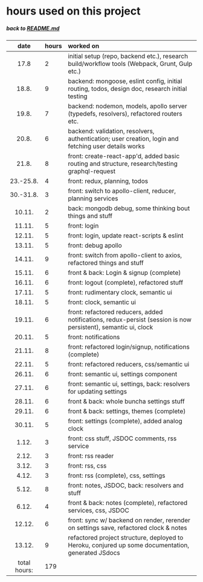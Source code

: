# hours used on this project

##### back to [README.md](../README.md)

| date          | hours   | worked on |
| :----:        | :-----  | :-----    |
| 17.8          | 2       | initial setup (repo, backend etc.), research build/workflow tools (Webpack, Grunt, Gulp etc.) |
| 18.8.         | 9       | backend: mongoose, eslint config, initial routing, todos, design doc, research initial testing |
| 19.8.         | 7       | backend: nodemon, models, apollo server (typedefs, resolvers), refactored routers etc. |
| 20.8.         | 6       | backend: validation, resolvers, authentication; user creation, login and fetching user details works |
| 21.8.         | 8       | front: create-react-app'd, added basic routing and structure, research/testing graphql-request |
| 23.-25.8.     | 4       | front: redux, planning, todos |
| 30.-31.8.     | 3       | front: switch to apollo-client, reducer, planning services |
| 10.11.        | 2       | back: mongodb debug, some thinking bout things and stuff |
| 11.11.        | 5       | front: login |
| 12.11.        | 5       | front: login, update react-scripts & eslint |
| 13.11.        | 5       | front: debug apollo |
| 14.11.        | 9       | front: switch from apollo-client to axios, refactored things and stuff |
| 15.11.        | 6       | front & back: Login & signup (complete) |
| 16.11.        | 6       | front: logout (complete), refactored stuff |
| 17.11.        | 5       | front: rudimentary clock, semantic ui |
| 18.11.        | 5       | front: clock, semantic ui |
| 19.11.        | 6       | front: refactored reducers, added notifications, redux-persist (session is now persistent), semantic ui, clock |
| 20.11.        | 5       | front: notifications |
| 21.11.        | 8       | front: refactored login/signup, notifications (complete) |
| 22.11.        | 5       | front: refactored reducers, css/semantic ui |
| 26.11.        | 6       | front: semantic ui, settings component |
| 27.11.        | 6       | front: semantic ui, settings, back: resolvers for updating settings  |
| 28.11.        | 6       | front & back: whole buncha settings stuff |
| 29.11.        | 6       | front & back: settings, themes (complete) |
| 30.11.        | 5       | front: settings (complete), added analog clock |
| 1.12.         | 3       | front: css stuff, JSDOC comments, rss service |
| 2.12.         | 3       | front: rss reader |
| 3.12.         | 3       | front: rss, css |
| 4.12.         | 3       | front: rss (complete), css, settings |
| 5.12.         | 8       | front: notes, JSDOC, back: resolvers and stuff |
| 6.12.         | 4       | front & back: notes (complete), refactored services, css, JSDOC |
| 12.12.        | 6       | front: sync w/ backend on render, rerender on settings save, refactored clock & notes |
| 13.12.        | 9       | refactored project structure, deployed to Heroku, conjured up some documentation, generated JSdocs |
| total hours:  | 179
